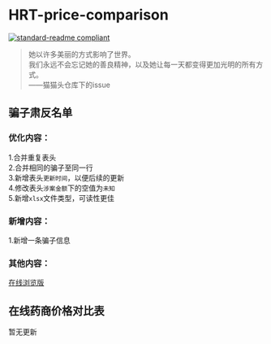 # HRT-price-comparison

[![standard-readme compliant](https://img.shields.io/badge/readme%20style-standard-brightgreen.svg?style=flat-square)](https://github.com/RichardLitt/standard-readme)

> 她以许多美丽的方式影响了世界。  
> 我们永远不会忘记她的善良精神，以及她让每一天都变得更加光明的所有方式。  
> ——猫猫头仓库下的issue

## 骗子肃反名单

### 优化内容：

1.合并重复表头  
2.合并相同的骗子至同一行  
3.新增表头`更新时间`，以便后续的更新  
4.修改表头`涉案金额`下的空值为`未知`  
5.新增`xlsx`文件类型，可读性更佳

### 新增内容：

1.新增一条骗子信息

### 其他内容：

[在线浏览版](https://doc.codegang.top/others/mtf/#/%E8%B5%84%E6%BA%90/cheater_drugstore/README)

## 在线药商价格对比表

暂无更新